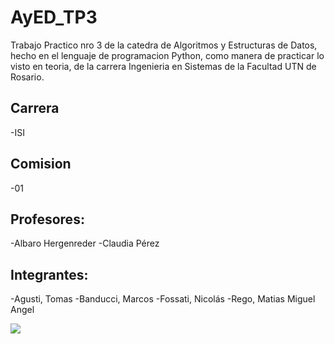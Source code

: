 # AyED_TP3
Trabajo Practico nro 3 de la catedra de Algoritmos y Estructuras de Datos, hecho en el lenguaje de programacion Python, como manera de practicar lo visto en teoria, de la carrera Ingenieria en Sistemas de la Facultad UTN de Rosario.

## Carrera 
-ISI

## Comision 
-01

## Profesores:
-Albaro Hergenreder
-Claudia Pérez

## Integrantes: 
-Agusti, Tomas
-Banducci, Marcos
-Fossati, Nicolás
-Rego, Matias Miguel Angel

![](https://upload.wikimedia.org/wikipedia/commons/6/67/UTN_logo.jpg)